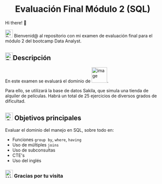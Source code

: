 <h1 align='center'>Evaluación Final Módulo 2 (SQL)</h1>

Hi there! 👋

 <img src="https://raw.githubusercontent.com/Tarikul-Islam-Anik/Animated-Fluent-Emojis/master/Emojis/Objects/Desktop%20Computer.png" alt="Desktop Computer" width="25" height="25" /> Bienvenid@ al repositorio con mi examen de evaluación final para el módulo 2 del bootcamp Data Analyst.


## <img src="https://raw.githubusercontent.com/Tarikul-Islam-Anik/Animated-Fluent-Emojis/master/Emojis/Objects/Bookmark%20Tabs.png" alt="Bookmark Tabs" width="25" height="25" />Descripción
En este examen se evaluará el dominio de <img width="50" alt="image" src="https://github.com/isamartineztorrego/Evaluacion-final_Modulo02/assets/162314262/972c1659-4b4b-4492-9bda-bb965ec38539">.

Para ello, se utilizará la base de datos Sakila, que simula una tienda de alquiler de películas. Habrá un total de 25 ejercicios de diversos grados de dificultad.


## <img src="https://raw.githubusercontent.com/Tarikul-Islam-Anik/Animated-Fluent-Emojis/master/Emojis/Activities/Goal%20Net.png" alt="Goal Net" width="25" height="25" /> Objetivos principales
Evaluar el dominio del manejo en SQL, sobre todo en:
* Funciones `group by`, `where`, `having`
* Uso de múltiples `joins`
* Uso de subconsultas
* CTE's
* Uso del inglés

### <img src="https://raw.githubusercontent.com/Tarikul-Islam-Anik/Animated-Fluent-Emojis/master/Emojis/Hand%20gestures/Waving%20Hand.png" alt="Waving Hand" width="25" height="25" /> Gracias por tu visita
